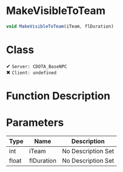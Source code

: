 # MakeVisibleToTeam
```js	
void MakeVisibleToTeam(iTeam, flDuration)
```
# Class
✔ `Server: CDOTA_BaseNPC`  
✖ `Client: undefined`  

# Function Description

# Parameters
Type|Name|Description
--|--|--
int|iTeam|No Description Set
float|flDuration|No Description Set
